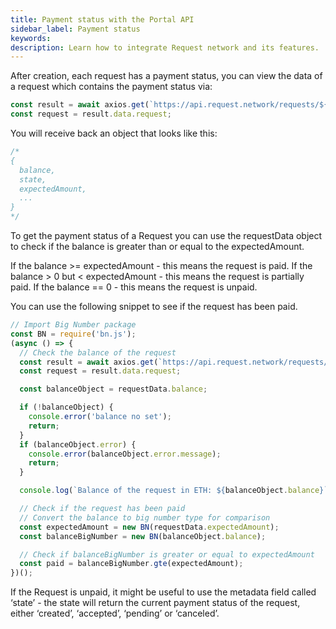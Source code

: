 ```yaml
---
title: Payment status with the Portal API
sidebar_label: Payment status
keywords:
description: Learn how to integrate Request network and its features.
---
```


After creation, each request has a payment status, you can view the data of a request which contains the payment status via:

```jsx
const result = await axios.get(`https://api.request.network/requests/${requestId}`);
const request = result.data.request;
```

You will receive back an object that looks like this:

```jsx
/*
{ 
  balance,
  state,
  expectedAmount,
  ...
}
*/
```

To get the payment status of a Request you can use the requestData object to check if the balance is greater than or equal to the expectedAmount.

If the balance >= expectedAmount - this means the request is paid.
If the balance > 0 but < expectedAmount - this means the request is partially paid.
If the balance == 0 - this means the request is unpaid.

You can use the following snippet to see if the request has been paid.

```jsx
// Import Big Number package
const BN = require('bn.js');
(async () => {
  // Check the balance of the request
  const result = await axios.get(`https://api.request.network/requests/${requestId}`);
  const request = result.data.request;

  const balanceObject = requestData.balance;

  if (!balanceObject) {
    console.error('balance no set');
    return;
  }
  if (balanceObject.error) {
    console.error(balanceObject.error.message);
    return;
  }

  console.log(`Balance of the request in ETH: ${balanceObject.balance}`);

  // Check if the request has been paid
  // Convert the balance to big number type for comparison
  const expectedAmount = new BN(requestData.expectedAmount);
  const balanceBigNumber = new BN(balanceObject.balance);

  // Check if balanceBigNumber is greater or equal to expectedAmount
  const paid = balanceBigNumber.gte(expectedAmount);
})();
```

If the Request is unpaid, it might be useful to use the metadata field called ‘state’ - the state will return the current payment status of the request, either ‘created’, ‘accepted’, ‘pending’ or ‘canceled’.
